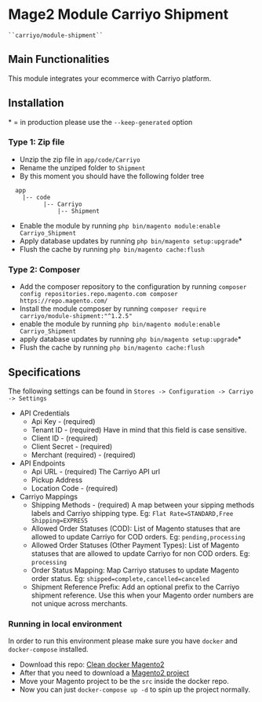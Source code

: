 # Mage2 Module Carriyo Shipment

    ``carriyo/module-shipment``

## Main Functionalities
This module integrates your ecommerce with Carriyo platform.

## Installation
\* = in production please use the `--keep-generated` option

### Type 1: Zip file

 - Unzip the zip file in `app/code/Carriyo`
 - Rename the unziped folder to `Shipment`
 - By this moment you should have the following folder tree
 ```
   app
     |-- code
           |-- Carriyo
	           |-- Shipment
 ```
 - Enable the module by running `php bin/magento module:enable Carriyo_Shipment`
 - Apply database updates by running `php bin/magento setup:upgrade`\*
 - Flush the cache by running `php bin/magento cache:flush`

### Type 2: Composer

 - Add the composer repository to the configuration by running `composer config repositories.repo.magento.com composer https://repo.magento.com/`
 - Install the module composer by running `composer require carriyo/module-shipment:"^1.2.5"`
 - enable the module by running `php bin/magento module:enable Carriyo_Shipment`
 - apply database updates by running `php bin/magento setup:upgrade`\*
 - Flush the cache by running `php bin/magento cache:flush`

## Specifications

The following settings can be found in
`Stores -> Configuration -> Carriyo -> Settings`

- API Credentials
  - Api Key - (required)
  - Tenant ID - (required) Have in mind that this field is case sensitive.
  - Client ID - (required)
  - Client Secret - (required)
  - Merchant (required) - (required)
- API Endpoints
  - Api URL - (required) The Carriyo API url
  -  Pickup Address
  - Location Code - (required)
- Carriyo Mappings
  - Shipping Methods - (required) A map between your sipping methods labels and Carriyo shipping type. Eg: `Flat Rate=STANDARD,Free Shipping=EXPRESS`
  - Allowed Order Statuses (COD): List of Magento statuses that are allowed to update Carriyo for COD orders. Eg: `pending,processing`
  - Allowed Order Statuses (Other Payment Types): List of Magento statuses that are allowed to update Carriyo for non COD orders. Eg: `processing`
  - Order Status Mapping: Map Carriyo statuses to update Magento order status. Eg: `shipped=complete,cancelled=canceled`
  - Shipment Reference Prefix: Add an optional prefix to the Carriyo shipment reference. Use this when your Magento order numbers are not unique across merchants.

### Running in local environment
In order to run this environment please make sure you have `docker` and `docker-compose` installed.

 - Download this repo: [Clean docker Magento2](https://github.com/clean-docker/Magento2)
 - After that you need to download a [Magento2 project](https://magento.com/tech-resources/download)
 - Move your Magento project to be the `src` inside the docker repo.
 - Now you can just `docker-compose up -d` to spin up the project normally.
